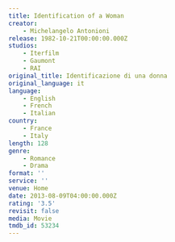 ```yaml
---
title: Identification of a Woman
creator:
    - Michelangelo Antonioni
release: 1982-10-21T00:00:00.000Z
studios:
    - Iterfilm
    - Gaumont
    - RAI
original_title: Identificazione di una donna
original_language: it
language:
    - English
    - French
    - Italian
country:
    - France
    - Italy
length: 128
genre:
    - Romance
    - Drama
format: ''
service: ''
venue: Home
date: 2013-08-09T04:00:00.000Z
rating: '3.5'
revisit: false
media: Movie
tmdb_id: 53234
---
```



